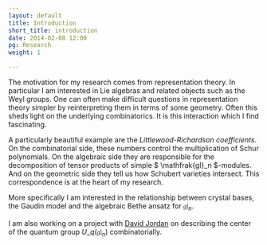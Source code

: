 ```yaml
---
layout: default
title: Introduction
short_title: introduction
date: 2014-02-08 12:00
pg: Research
weight: 1

---
```


The motivation for my research comes from representation theory. In particular I am interested in Lie algebras and related objects such as the Weyl groups. One can often make difficult questions in representation theory simpler by reinterpreting them in terms of some geometry. Often this sheds light on the underlying combinatorics. It is this interaction which I find fascinating.

A particularly beautiful example are the *Littlewood-Richardson coefficients*. On the combinatorial side, these numbers control the multiplication of Schur polynomials. On the algebraic side they are responsible for the decomposition of tensor products of simple $ \mathfrak{gl}\_n  $-modules. And on the geometric side they tell us how Schubert varieties intersect. This correspondence is at the heart of my research.

More specifically I am interested in the relationship between crystal bases, the Gaudin model and the algebraic Bethe ansatz for $\mathfrak{gl}_n$.

I am also working on a project with [David Jordan][] on describing the center of the quantum group $U\_q(\mathfrak{gl}_n)$ combinatorially.

[David Jordan]: http://www.maths.ed.ac.uk/~djordan
